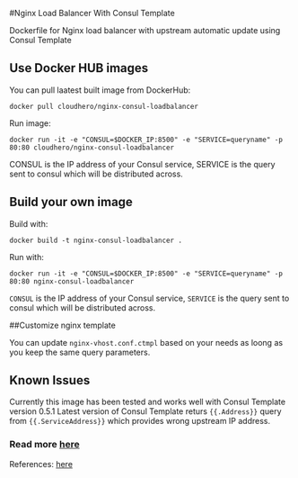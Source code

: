 #Nginx Load Balancer With Consul Template

Dockerfile for Nginx load balancer with upstream automatic update using Consul Template

## Use Docker HUB images
You can pull laatest built image from  DockerHub:

```
docker pull cloudhero/nginx-consul-loadbalancer
```

Run image:

```
docker run -it -e "CONSUL=$DOCKER_IP:8500" -e "SERVICE=queryname" -p 80:80 cloudhero/nginx-consul-loadbalancer
```

CONSUL is the IP address of your Consul service, SERVICE is the query sent to consul which will be distributed across.


## Build your own image

Build with:

```
docker build -t nginx-consul-loadbalancer .
```

Run with:

```
docker run -it -e "CONSUL=$DOCKER_IP:8500" -e "SERVICE=queryname" -p 80:80 nginx-consul-loadbalancer
```

`CONSUL` is the IP address of your Consul service, `SERVICE` is the query sent to consul which will be distributed across.

##Customize nginx template

You can update `nginx-vhost.conf.ctmpl`  based on your needs as loong as you keep the same query parameters.

## Known Issues
Currently this image has been tested and works well with Consul Template version 0.5.1
Latest version of Consul Template returs `{{.Address}}` query from `{{.ServiceAddress}}` which provides wrong upstream IP address.

### Read more [here](https://cloudhero.io/blog)
References: [here](http://www.maori.geek.nz/post/scalable_architecture_dr_con_docker_registrator_consul_nginx)
